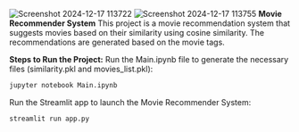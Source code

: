 ![Screenshot 2024-12-17 113722](https://github.com/user-attachments/assets/189d9a3d-e589-422e-86c8-cd92c3c132e1)
![Screenshot 2024-12-17 113755](https://github.com/user-attachments/assets/8166ec86-057d-461b-8fdf-f14ba09a29b2)
**Movie Recommender System**
This project is a movie recommendation system that suggests movies based on their similarity using cosine similarity. The recommendations are generated based on the movie tags.

**Steps to Run the Project:**
Run the Main.ipynb file to generate the necessary files (similarity.pkl and movies_list.pkl):

```bash
jupyter notebook Main.ipynb
```

Run the Streamlit app to launch the Movie Recommender System:

```bash
streamlit run app.py
```
